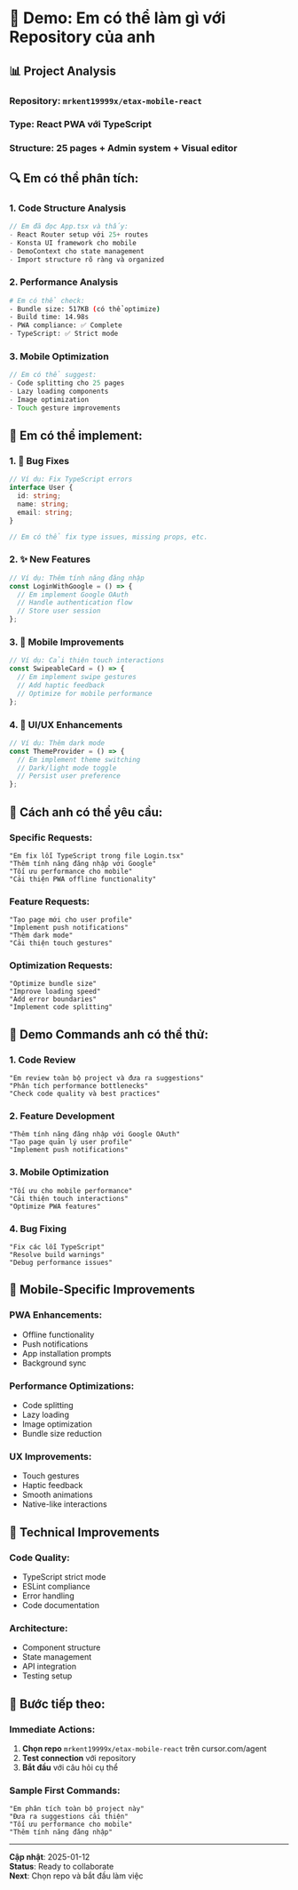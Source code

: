 # 🎯 Demo: Em có thể làm gì với Repository của anh

## 📊 **Project Analysis**

### **Repository**: `mrkent19999x/etax-mobile-react`
### **Type**: React PWA với TypeScript
### **Structure**: 25 pages + Admin system + Visual editor

## 🔍 **Em có thể phân tích:**

### **1. Code Structure Analysis**
```typescript
// Em đã đọc App.tsx và thấy:
- React Router setup với 25+ routes
- Konsta UI framework cho mobile
- DemoContext cho state management
- Import structure rõ ràng và organized
```

### **2. Performance Analysis**
```bash
# Em có thể check:
- Bundle size: 517KB (có thể optimize)
- Build time: 14.98s
- PWA compliance: ✅ Complete
- TypeScript: ✅ Strict mode
```

### **3. Mobile Optimization**
```typescript
// Em có thể suggest:
- Code splitting cho 25 pages
- Lazy loading components
- Image optimization
- Touch gesture improvements
```

## 🚀 **Em có thể implement:**

### **1. 🐛 Bug Fixes**
```typescript
// Ví dụ: Fix TypeScript errors
interface User {
  id: string;
  name: string;
  email: string;
}

// Em có thể fix type issues, missing props, etc.
```

### **2. ✨ New Features**
```typescript
// Ví dụ: Thêm tính năng đăng nhập
const LoginWithGoogle = () => {
  // Em implement Google OAuth
  // Handle authentication flow
  // Store user session
};
```

### **3. 📱 Mobile Improvements**
```typescript
// Ví dụ: Cải thiện touch interactions
const SwipeableCard = () => {
  // Em implement swipe gestures
  // Add haptic feedback
  // Optimize for mobile performance
};
```

### **4. 🎨 UI/UX Enhancements**
```typescript
// Ví dụ: Thêm dark mode
const ThemeProvider = () => {
  // Em implement theme switching
  // Dark/light mode toggle
  // Persist user preference
};
```

## 💬 **Cách anh có thể yêu cầu:**

### **Specific Requests:**
```
"Em fix lỗi TypeScript trong file Login.tsx"
"Thêm tính năng đăng nhập với Google"
"Tối ưu performance cho mobile"
"Cải thiện PWA offline functionality"
```

### **Feature Requests:**
```
"Tạo page mới cho user profile"
"Implement push notifications"
"Thêm dark mode"
"Cải thiện touch gestures"
```

### **Optimization Requests:**
```
"Optimize bundle size"
"Improve loading speed"
"Add error boundaries"
"Implement code splitting"
```

## 🎯 **Demo Commands anh có thể thử:**

### **1. Code Review**
```
"Em review toàn bộ project và đưa ra suggestions"
"Phân tích performance bottlenecks"
"Check code quality và best practices"
```

### **2. Feature Development**
```
"Thêm tính năng đăng nhập với Google OAuth"
"Tạo page quản lý user profile"
"Implement push notifications"
```

### **3. Mobile Optimization**
```
"Tối ưu cho mobile performance"
"Cải thiện touch interactions"
"Optimize PWA features"
```

### **4. Bug Fixing**
```
"Fix các lỗi TypeScript"
"Resolve build warnings"
"Debug performance issues"
```

## 📱 **Mobile-Specific Improvements**

### **PWA Enhancements:**
- Offline functionality
- Push notifications
- App installation prompts
- Background sync

### **Performance Optimizations:**
- Code splitting
- Lazy loading
- Image optimization
- Bundle size reduction

### **UX Improvements:**
- Touch gestures
- Haptic feedback
- Smooth animations
- Native-like interactions

## 🔧 **Technical Improvements**

### **Code Quality:**
- TypeScript strict mode
- ESLint compliance
- Error handling
- Code documentation

### **Architecture:**
- Component structure
- State management
- API integration
- Testing setup

## 🚀 **Bước tiếp theo:**

### **Immediate Actions:**
1. **Chọn repo** `mrkent19999x/etax-mobile-react` trên cursor.com/agent
2. **Test connection** với repository
3. **Bắt đầu** với câu hỏi cụ thể

### **Sample First Commands:**
```
"Em phân tích toàn bộ project này"
"Đưa ra suggestions cải thiện"
"Tối ưu performance cho mobile"
"Thêm tính năng đăng nhập"
```

---
**Cập nhật**: 2025-01-12  
**Status**: Ready to collaborate  
**Next**: Chọn repo và bắt đầu làm việc